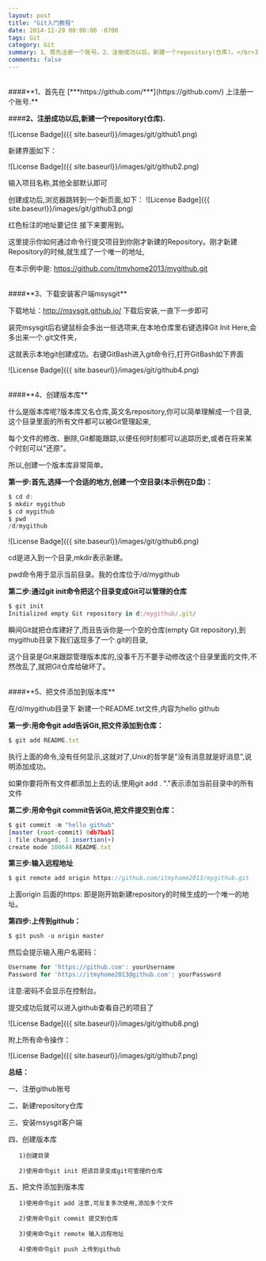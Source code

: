 ```yaml
---
layout: post
title: "Git入门教程"
date: 2014-12-29 00:00:00 -0700
tags: Git
category: Git
summary: 1、首先注册一个账号。2、注册成功以后，新建一个repository(仓库)。</br>3、下载安装客户端msysgit。4、创建版本库。5、把文件添加到版本库
comments: false
---
```

</br>
####**1、首先在 [***https://github.com/***](https://github.com/)  上注册一个账号.**
   
####**2、注册成功以后,新建一个repository(仓库).**
    
![License Badge]({{ site.baseurl}}/images/git/github1.png)

新建界面如下：
  
![License Badge]({{ site.baseurl}}/images/git/github2.png)
  
输入项目名称,其他全部默认即可

创建成功后,浏览器跳转到一个新页面,如下：
![License Badge]({{ site.baseurl}}/images/git/github3.png)

红色标注的地址要记住 接下来要用到。
  
这里提示你如何通过命令行提交项目到你刚才新建的Repository。刚才新建Repository的时候,就生成了一个唯一的地址,
  
在本示例中是: https://github.com/itmyhome2013/mygithub.git

<br />
####**3、下载安装客户端msysgit**

下载地址：http://msysgit.github.io/  下载后安装,一直下一步即可

装完msysgit后右键鼠标会多出一些选项来,在本地仓库里右键选择Git Init Here,会多出来一个.git文件夹，

这就表示本地git创建成功。右键GitBash进入git命令行,打开GitBash如下界面

![License Badge]({{ site.baseurl}}/images/git/github4.png)

<br />
####**4、创建版本库**

什么是版本库呢?版本库又名仓库,英文名repository,你可以简单理解成一个目录,这个目录里面的所有文件都可以被Git管理起来,

每个文件的修改、删除,Git都能跟踪,以便任何时刻都可以追踪历史,或者在将来某个时刻可以"还原"。

所以,创建一个版本库非常简单。

**第一步:首先,选择一个合适的地方,创建一个空目录(本示例在D盘)：**

```javascript
$ cd d:  
$ mkdir mygithub  
$ cd mygithub  
$ pwd  
/d/mygithub 
```
![License Badge]({{ site.baseurl}}/images/git/github6.png)

cd是进入到一个目录,mkdir表示新建。

pwd命令用于显示当前目录。我的仓库位于/d/mygithub

**第二步:通过git init命令把这个目录变成Git可以管理的仓库**

```javascript
$ git init  
Initialized empty Git repository in d:/mygithub/.git/ 
```

瞬间Git就把仓库建好了,而且告诉你是一个空的仓库(empty Git repository),到mygithub目录下我们返现多了一个.git的目录,

这个目录是Git来跟踪管理版本库的,没事千万不要手动修改这个目录里面的文件,不然改乱了,就把Git仓库给破坏了。

<br />
####**5、把文件添加到版本库**

在/d/mygithub目录下 新建一个README.txt文件,内容为hello github

**第一步:用命令git add告诉Git,把文件添加到仓库：**
 
```javascript
$ git add README.txt 
```
执行上面的命令,没有任何显示,这就对了,Unix的哲学是"没有消息就是好消息",说明添加成功。

如果你要将所有文件都添加上去的话,使用git add .  "."表示添加当前目录中的所有文件

**第二步:用命令git commit告诉Git,把文件提交到仓库：**

```javascript
$ git commit -m "hello github"  
[master (root-commit) 0db7ba5]  
1 file changed, 1 insertion(+)  
create mode 100644 README.txt  
```

**第三步:输入远程地址**

```javascript
$ git remote add origin https://github.com/itmyhome2013/mygithub.git 
```

上面origin 后面的https: 即是刚开始新建repository的时候生成的一个唯一的地址。

**第四步:上传到github：**

```javascript
$ git push -u origin master  
```

然后会提示输入用户名密码：

```javascript
Username for 'https://github.com': yourUsername  
Password for 'https://itmyhome2013@github.com': yourPassword  
```

注意:密码不会显示在控制台。

提交成功后就可以进入github查看自己的项目了

![License Badge]({{ site.baseurl}}/images/git/github8.png)

附上所有命令操作：

![License Badge]({{ site.baseurl}}/images/git/github7.png)

**总结：**

一、注册github账号

二、新建repository仓库

三、安装msysgit客户端

四、创建版本库

       1)创建目录

       2)使用命令git init 把该目录变成git可管理的仓库

五、把文件添加到版本库

       1)使用命令git add 注意,可反复多次使用,添加多个文件

       2)使用命令git commit 提交到仓库

       3)使用命令git remote 输入远程地址

       4)使用命令git push 上传到github
	   
	   
	   
[id]: http://example.com/  "Optional Title Here"